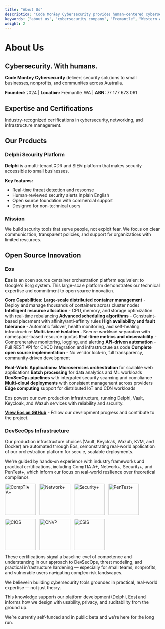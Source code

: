```yaml
---
title: "About Us"
description: "Code Monkey Cybersecurity provides human-centered cybersecurity solutions from Fremantle, WA. Open source XDR platform Delphi and container orchestration system Eos."
keywords: ["about us", "cybersecurity company", "Fremantle", "Western Australia", "open source security", "XDR platform", "Delphi", "Eos"]
weight: 2
---
```


# About Us

## Cybersecurity. With humans.

**Code Monkey Cybersecurity** delivers  security solutions to small businesses, nonprofits, and communities across Australia.

**Founded:** 2024 | **Location:** Fremantle, WA | **ABN:** 77 177 673 061

## Expertise and Certifications

Industry-recognized certifications in cybersecurity, networking, and infrastructure management.

## Our Products

### Delphi Security Platform

**Delphi** is a multi-tenant XDR and SIEM platform that makes  security accessible to small businesses.

**Key features:**
- Real-time threat detection and response
- Human-reviewed security alerts in plain English  
- Open source foundation with commercial support
- Designed for non-technical users

### Mission

We build security tools that serve people, not exploit fear. We focus on clear communication, transparent policies, and support for organizations with limited resources.

## Open Source Innovation

### Eos

**Eos** is an open source container orchestration platform equivalent to Google's Borg system. This large-scale platform demonstrates our technical expertise and commitment to open source innovation.

**Core Capabilities:**
**Large-scale distributed container management** - Deploy and manage thousands of containers across cluster nodes
**Intelligent resource allocation** - CPU, memory, and storage optimization with real-time rebalancing
**Advanced scheduling algorithms** - Constraint-based placement with affinity/anti-affinity rules
**High availability and fault tolerance** - Automatic failover, health monitoring, and self-healing infrastructure
**Multi-tenant isolation** - Secure workload separation with namespace-based resource quotas
**Real-time metrics and observability** - Comprehensive monitoring, logging, and alerting
**API-driven automation** - Full REST API for CI/CD integration and infrastructure as code
**Complete open source implementation** - No vendor lock-in, full transparency, community-driven development

**Real-World Applications:**
**Microservices orchestration** for scalable web applications
**Batch processing** for data analytics and ML workloads  
**DevSecOps pipelines** with integrated security scanning and compliance
**Multi-cloud deployments** with consistent management across providers
**Edge computing** support for distributed IoT and CDN workloads

Eos powers our own production infrastructure, running Delphi, Vault, Keycloak, and Wazuh services with  reliability and security.

 **[View Eos on GitHub](https://github.com/CodeMonkeyCybersecurity/eos)** - Follow our development progress and contribute to the project.

### DevSecOps Infrastructure

Our production infrastructure choices (Vault, Keycloak, Wazuh, KVM, and Docker) are automated through Eos, demonstrating real-world application of our orchestration platform for secure, scalable deployments.

We're guided by hands-on experience with industry frameworks and practical certifications, including CompTIA A+, Network+, Security+, and PenTest+, which inform our focus on real-world resilience over theoretical compliance.

<div style="display: flex; flex-wrap: wrap; gap: 12px; margin: 1em 0;">
  <img src="/images/badges/comptia-a-ce-certification.png" alt="CompTIA A+" width="100" />
  <img src="/images/badges/comptia-network-ce-certification.png" alt="Network+" width="100" />
  <img src="/images/badges/comptia-security-ce-certification.png" alt="Security+" width="100" />
  <img src="/images/badges/comptia-pentest-ce-certification.png" alt="PenTest+" width="100" />
</div>

<div style="display: flex; flex-wrap: wrap; gap: 12px; margin: 1em 0;">
  <img src="/images/badges/comptia-it-operations-specialist-cios-stackable-certification.png" alt="CIOS" width="100" />
  <img src="/images/badges/comptia-network-vulnerability-assessment-professional-cnvp-stackable-certification.png" alt="CNVP" width="100" />
  <img src="/images/badges/comptia-secure-infrastructure-specialist-csis-stackable-certification.png" alt="CSIS" width="100" />
</div>

These certifications signal a baseline level of competence and understanding in our approach to DevSecOps, threat modeling, and practical infrastructure hardening — especially for small teams, nonprofits, and vulnerable users navigating complex risk landscapes.

We believe in building cybersecurity tools grounded in practical, real-world expertise — not just theory.

This knowledge supports our platform development (Delphi, Eos) and informs how we design with usability, privacy, and auditability from the ground up.

We’re currently self-funded and in public beta and we’re here for the long run.
